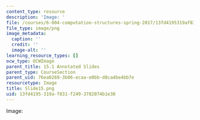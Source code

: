 ```yaml
---
content_type: resource
description: 'Image: '
file: /courses/6-004-computation-structures-spring-2017/13fd4195319af831f2493782074b1e38_Slide15.png
file_type: image/png
image_metadata:
  caption: ''
  credit: ''
  image-alt: ''
learning_resource_types: []
ocw_type: OCWImage
parent_title: 15.1 Annotated Slides
parent_type: CourseSection
parent_uid: 76ea0269-3b06-ecaa-e0bb-d8ca4be4bb7e
resourcetype: Image
title: Slide15.png
uid: 13fd4195-319a-f831-f249-3782074b1e38
---
```

Image: 

